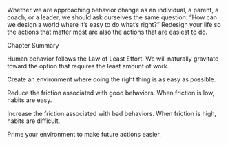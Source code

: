 Whether we are approaching behavior change as an individual, a
parent, a coach, or a leader, we should ask ourselves the same
question: “How can we design a world where it’s easy to do what’s
right?” Redesign your life so the actions that matter most are also the
actions that are easiest to do.

Chapter Summary

Human behavior follows the Law of Least Effort. We will
naturally gravitate toward the option that requires the least
amount of work.

Create an environment where doing the right thing is as easy as
possible.

Reduce the friction associated with good behaviors. When friction
is low, habits are easy.

Increase the friction associated with bad behaviors. When friction
is high, habits are difficult.

Prime your environment to make future actions easier.